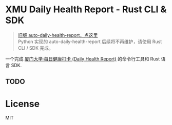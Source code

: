 # XMU Daily Health Report - Rust CLI & SDK

> [旧版 auto-daily-health-report，点这里](https://github.com/kirainmoe/auto-daily-health-report/tree/legacy)  
> Python 实现的 auto-daily-health-report 后续将不再维护，请使用 Rust CLI / SDK 完成。

一个完成 [厦门大学·每日健康打卡 (Daily Health Report)](https://xmuxg.xmu.edu.cn/app/214) 的命令行工具和 Rust 语言 SDK.

## TODO

# License

MIT

